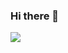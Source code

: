 ### Hi there 👋

<!--
**rudtlrdl96/rudtlrdl96** is a ✨ _special_ ✨ repository because its `README.md` (this file) appears on your GitHub profile.

Here are some ideas to get you started:

- 🔭 I’m currently working on ...
- 🌱 I’m currently learning ...
- 👯 I’m looking to collaborate on ...
- 🤔 I’m looking for help with ...
- 💬 Ask me about ...
- 📫 How to reach me: ...
- 😄 Pronouns: ...
- ⚡ Fun fact: ...
-->

<a href="https://www.youtube.com/@openglTube/videos" target="_blank"><img src="https://img.shields.io/badge/Youtube-000000?style=flat-square&logo=youtube.svg&logoColor=ff0000"/></a>
